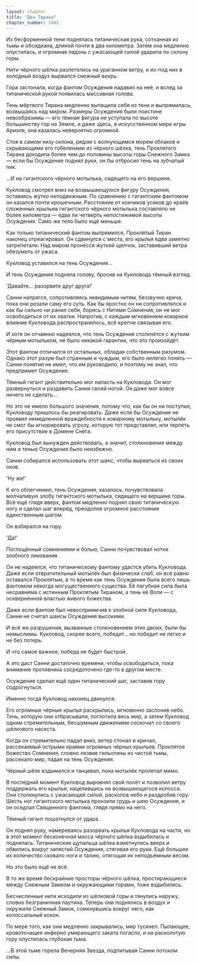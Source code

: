```yaml
---
layout: chapter
title: "Два Тирана"
chapter_number: 2401
---
```




Из бесформенной тени поднялась титаническая рука, сотканная из тьмы и обсидиана, длиной почти в два километра. Затем она медленно опустилась, и огромная ладонь с ужасающей силой ударила по склону горы.

Нити чёрного шёлка разлетелись на ураганном ветру, и из-под них в холодный воздух вырвался снежный вихрь.

Гора застонала, когда фантом Осуждения надавил на неё, и вслед за титанической рукой появилась массивная голова.

Тень мёртвого Тирана медленно вытащила себя из тени и выпрямилась, возвышаясь над миром. Размеры Осуждения были поистине невообразимы — его тёмная фигура не уступала по высоте большинству гор на Земле, и даже здесь, в искусственном мире игры Ариэля, она казалась невероятно огромной.

Стоя в самом низу склона, рядом с волнующимся морем облаков и скрывающими его гобеленами из чёрного шёлка, тень Проклятого Тирана доходила более чем до половины высоты горы Снежного Замка — если бы Осуждение поднял руки, он бы отбросил тень на зубчатый пик.

...И на гигантского чёрного мотылька, сидящего на его вершине.

Кукловод смотрел вниз на возвышающуюся фигуру Осуждения, оставаясь жутко неподвижным. По сравнению с гигантским фантомом он казался почти крошечным. Расстояние от кончиков усиков до краёв сложенных крыльев гигантского чёрного мотылька составляло не более километра — едва ли четверть непостижимой высоты Осуждения. Само же тело было ещё меньше.

Как только титанический фантом выпрямился, Проклятый Тиран наконец отреагировал. Он сдвинулся с места, его крылья едва заметно затрепетали. Над миром пронёсся жуткий щелчок, заставивший ветра обезуметь от ужаса.

Кукловод уставился на тень Осуждения...

И тень Осуждения подняла голову, бросив на Кукловода тёмный взгляд.

'Давайте... разорвите друг друга!'

Санни напрягся, сопротивляясь невидимым нитям, беззвучно крича, пока они резали саму его суть. Как бы яростно он ни сопротивлялся и как бы сильно ни ранил себя, борясь с Нитями Сомнения, он не мог освободиться от их хватки. Напротив, с каждым мгновением коварное влияние Кукловода распространялось, всё крепче связывая его.

И хотя он отчаянно надеялся, что тень Осуждения столкнётся с жутким чёрным мотыльком, не было никакой гарантии, что это произойдёт.

Этот фантом отличался от остальных, обладая собственным разумом. Однако этот разум был странным и чуждым, его было нелегко понять — Санни понятия не имел, что им руководило, и поэтому не знал, что предпримет Осуждение.

Тёмный гигант действительно мог напасть на Кукловода. Он мог развернуться и раздавить Санни своей ногой. Он даже мог вовсе ничего не сделать...

Но это не имело большого значения, потому что, как бы он ни поступил, Кукловоду пришлось бы реагировать. Даже если бы Осуждение не проявил немедленной враждебности к коварному мотыльку, мотылёк не смог бы игнорировать угрозу, которую тот представлял, или терпеть его присутствие в Домене Снега.

Кукловод был вынужден действовать, а значит, столкновение между ним и тенью Осуждения было неизбежно.

Санни собирался использовать этот шанс, чтобы вырваться из своих оков.

'Ну же!'

К его облегчению, тень Осуждения, казалось, почувствовала молчаливую злобу гигантского мотылька, сидящего на вершине горы. Всё ещё глядя вверх, фантом медленно поднял свою титаническую ногу и сделал шаг вперёд, преодолев огромное расстояние единственным шагом.

Он взбирался на гору.

'Да!'

Поглощённый сомнениями и болью, Санни почувствовал нотки злобного ликования.

Он не надеялся, что титаническому фантому удастся убить Кукловода. Даже если отвратительный мотылёк был физически слаб, он всё равно оставался Проклятым, в то время как тень Осуждения была всего лишь фантомом некогда могущественного существа. Её пагубная сила была несравнима с истинным Проклятым Тираном, а тень её Воли — с осквернённой властью живого божества.

Даже если фантом был невосприимчив к злобной силе Кукловода, Санни не считал шансы Осуждения высокими.

И всё же разрушения, вызванные столкновением этих двоих, были бы немыслимы. Кукловод, скорее всего, победит... но победит не легко и не без потерь.

И что самое важное, победа не будет быстрой.

А это даст Санни достаточно времени, чтобы освободиться, пока внимание противника сосредоточено где-то в другом месте.

Осуждение сделал ещё один титанический шаг, заставив гору содрогнуться.

Именно тогда Кукловод наконец двинулся.

Его огромные чёрные крылья раскрылись, мгновенно заслонив небо. Тень, которую они отбрасывали, поглотила весь мир, а затем Кукловод одним стремительным, бесшумным движением соскочил со своего шёлкового насеста.

Когда он стремительно падал вниз, ветер стонал и кричал, рассекаемый острыми краями огромных чёрных крыльев. Проклятое божество Сомнения, словно лезвие гильотины из чистой тьмы, рассекало мир, падая на тень Осуждения.

Чёрный шёлк вздымался и танцевал, пока мотылёк пролетал мимо.

В последний момент Кукловод выровнял свой полёт и позволил ветру поддержать его крылья, нацелившись на возвышающегося колосса. Они столкнулись с ужасающей силой, расколов небо и раздробив гору. Шесть ног гигантского мотылька пронзили грудь и шею Осуждения, и он оседлал Священного фантома, глядя прямо на него.

Тёмный гигант пошатнулся от удара.

Он поднял руку, намереваясь разорвать крылья Кукловода на части, но в этот момент бесконечная масса чёрного шёлка вздыбилась и поднялась. Титанические щупальца шёлка взметнулись вверх и обвились вокруг запястий Осуждения, стягивая его руки. Ещё большее их количество сковало ноги и талию, отягощая их неподъёмным весом.

Но это было ещё не всё.

В то же время бескрайние просторы чёрного шёлка, простирающиеся между Снежным Замком и окружающими горами, тоже вздыбились.

Бесчисленные нити исходили из шёлковой горы и тянулись наружу, словно безграничная паутина. Теперь они поднялись в воздух и окружили Снежный Замок, сомкнувшись вокруг него, как колоссальный кокон.

По мере того, как они медленно закрывались, мир тускнел. Пылающее, кровоточащее инферно умирающего заката погасло, и на расколотую гору опустилась глубокая тьма.

...В этой тьме горела Вечерняя Звезда, подпитывая Санни потоком силы.

